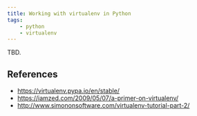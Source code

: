 ```yaml
---
title: Working with virtualenv in Python
tags:
    - python
    - virtualenv
---
```


TBD.

References
----------
- https://virtualenv.pypa.io/en/stable/
- https://iamzed.com/2009/05/07/a-primer-on-virtualenv/
- http://www.simononsoftware.com/virtualenv-tutorial-part-2/

